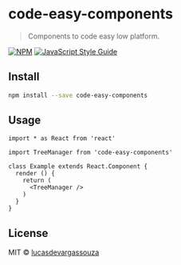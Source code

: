 # code-easy-components

> Components to code easy low platform.

[![NPM](https://img.shields.io/npm/v/code-easy.svg)](https://www.npmjs.com/package/code-easy-components) [![JavaScript Style Guide](https://img.shields.io/badge/code_style-standard-brightgreen.svg)](https://standardjs.com)

## Install

```bash
npm install --save code-easy-components
```

## Usage

```tsx
import * as React from 'react'

import TreeManager from 'code-easy-components'

class Example extends React.Component {
  render () {
    return (
      <TreeManager />
    )
  }
}
```

## License

MIT © [lucasdevargassouza](https://github.com/lucasdevargassouza)

